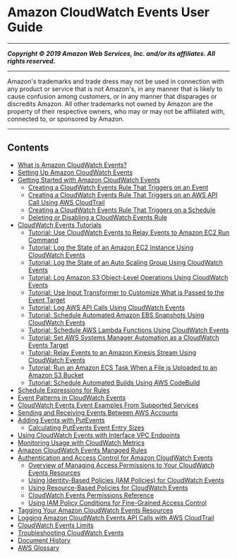 # Amazon CloudWatch Events User Guide

-----
*****Copyright &copy; 2019 Amazon Web Services, Inc. and/or its affiliates. All rights reserved.*****

-----
Amazon's trademarks and trade dress may not be used in 
     connection with any product or service that is not Amazon's, 
     in any manner that is likely to cause confusion among customers, 
     or in any manner that disparages or discredits Amazon. All other 
     trademarks not owned by Amazon are the property of their respective
     owners, who may or may not be affiliated with, connected to, or 
     sponsored by Amazon.

-----
## Contents
+ [What is Amazon CloudWatch Events?](WhatIsCloudWatchEvents.md)
+ [Setting Up Amazon CloudWatch Events](GettingSetup_cwe.md)
+ [Getting Started with Amazon CloudWatch Events](CWE_GettingStarted.md)
   + [Creating a CloudWatch Events Rule That Triggers on an Event](Create-CloudWatch-Events-Rule.md)
   + [Creating a CloudWatch Events Rule That Triggers on an AWS API Call Using AWS CloudTrail](Create-CloudWatch-Events-CloudTrail-Rule.md)
   + [Creating a CloudWatch Events Rule That Triggers on a Schedule](Create-CloudWatch-Events-Scheduled-Rule.md)
   + [Deleting or Disabling a CloudWatch Events Rule](Delete-or-Disable-Rule.md)
+ [CloudWatch Events Tutorials](CloudWatch-Events-Tutorials.md)
   + [Tutorial: Use CloudWatch Events to Relay Events to Amazon EC2 Run Command](EC2_Run_Command.md)
   + [Tutorial: Log the State of an Amazon EC2 Instance Using CloudWatch Events](LogEC2InstanceState.md)
   + [Tutorial: Log the State of an Auto Scaling Group Using CloudWatch Events](LogASGroupState.md)
   + [Tutorial: Log Amazon S3 Object-Level Operations Using CloudWatch Events](log-s3-data-events.md)
   + [Tutorial: Use Input Transformer to Customize What is Passed to the Event Target](CloudWatch-Events-Input-Transformer-Tutorial.md)
   + [Tutorial: Log AWS API Calls Using CloudWatch Events](LogAPICall.md)
   + [Tutorial: Schedule Automated Amazon EBS Snapshots Using CloudWatch Events](TakeScheduledSnapshot.md)
   + [Tutorial: Schedule AWS Lambda Functions Using CloudWatch Events](RunLambdaSchedule.md)
   + [Tutorial: Set AWS Systems Manager Automation as a CloudWatch Events Target](SSM_Automation_as_Target.md)
   + [Tutorial: Relay Events to an Amazon Kinesis Stream Using CloudWatch Events](RelayEventsKinesisStream.md)
   + [Tutorial: Run an Amazon ECS Task When a File is Uploaded to an Amazon S3 Bucket](CloudWatch-Events-tutorial-ECS.md)
   + [Tutorial: Schedule Automated Builds Using AWS CodeBuild](CloudWatch-Events-tutorial-codebuild.md)
+ [Schedule Expressions for Rules](ScheduledEvents.md)
+ [Event Patterns in CloudWatch Events](CloudWatchEventsandEventPatterns.md)
+ [CloudWatch Events Event Examples From Supported Services](EventTypes.md)
+ [Sending and Receiving Events Between AWS Accounts](CloudWatchEvents-CrossAccountEventDelivery.md)
+ [Adding Events with PutEvents](AddEventsPutEvents.md)
   + [Calculating PutEvents Event Entry Sizes](CalculatePutEventsEntrySize.md)
+ [Using CloudWatch Events with Interface VPC Endpoints](cloudwatch-events-and-interface-VPC.md)
+ [Monitoring Usage with CloudWatch Metrics](CloudWatch-Events-Monitoring-CloudWatch-Metrics.md)
+ [Amazon CloudWatch Events Managed Rules](CloudWatch-Events-Managed-Rules.md)
+ [Authentication and Access Control for Amazon CloudWatch Events](auth-and-access-control-cwe.md)
   + [Overview of Managing Access Permissions to Your CloudWatch Events Resources](iam-access-control-identity-based-cwe.md)
   + [Using Identity-Based Policies (IAM Policies) for CloudWatch Events](iam-identity-based-access-control-cwe.md)
   + [Using Resource-Based Policies for CloudWatch Events](resource-based-policies-cwe.md)
   + [CloudWatch Events Permissions Reference](permissions-reference-cwe.md)
   + [Using IAM Policy Conditions for Fine-Grained Access Control](policy-keys-cwe.md)
+ [Tagging Your Amazon CloudWatch Events Resources](CloudWatchEvents-Tagging.md)
+ [Logging Amazon CloudWatch Events API Calls with AWS CloudTrail](logging_cw_api_calls_cwe.md)
+ [CloudWatch Events Limits](cloudwatch_limits_cwe.md)
+ [Troubleshooting CloudWatch Events](CWE_Troubleshooting.md)
+ [Document History](DocumentHistory_cwe.md)
+ [AWS Glossary](glossary.md)